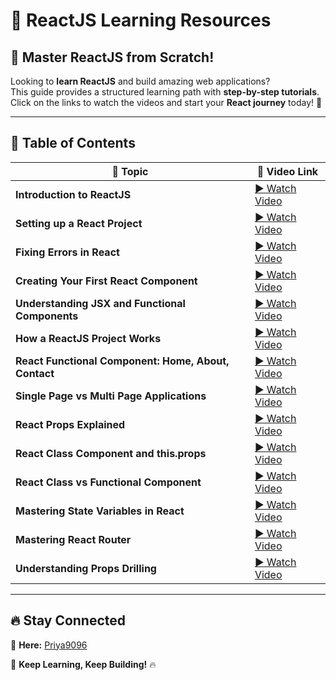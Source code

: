 # 🚀 ReactJS Learning Resources  

## 📌 Master ReactJS from Scratch!  

Looking to **learn ReactJS** and build amazing web applications?  
This guide provides a structured learning path with **step-by-step tutorials**.  
Click on the links to watch the videos and start your **React journey** today! 🎯  

---

## 📖 Table of Contents  

| 📌 **Topic** | 🎥 **Video Link** |
|-------------|----------------|
| **Introduction to ReactJS** | [▶ Watch Video](https://youtu.be/odVXTYLyLhQ?si=r0_UaVDttoHl54q-) |
| **Setting up a React Project** | [▶ Watch Video](https://youtu.be/8MO45LaNo3s?si=vqopUWCKvs4iv8T5) |
| **Fixing Errors in React** | [▶ Watch Video](https://youtu.be/hPqMh7Dj-Jk?si=MJWoyrQ6zsQL_HX) |
| **Creating Your First React Component** | [▶ Watch Video](https://youtu.be/HU6ShQmZhIM?si=7vRHksIdHLy2hp3G) |
| **Understanding JSX and Functional Components** | [▶ Watch Video](https://youtu.be/a5RawHNmzSg?si=wWjOURRWwH8S70HS) |
| **How a ReactJS Project Works** | [▶ Watch Video](https://youtu.be/6ZsNthf_HCk?si=C6T_Tjeha8gsUVAf) |
| **React Functional Component: Home, About, Contact** | [▶ Watch Video](https://youtu.be/21aeaRjNrJo?si=y0Z1iehWLNFD0k08) |
| **Single Page vs Multi Page Applications** | [▶ Watch Video](https://youtu.be/21_KxVd9SPk?si=X5zXDQErHCPB-F-V) |
| **React Props Explained** | [▶ Watch Video](https://youtu.be/b4IONtNawY0?si=nfMew-8zMpxJpFdF) |
| **React Class Component and this.props** | [▶ Watch Video](https://youtu.be/ljos_b_vtpw?si=COnU541afvjAbvGN) |
| **React Class vs Functional Component** | [▶ Watch Video](https://youtu.be/L_2_wfttETg?si=fvCBG4FXaQbGzJbO) |
| **Mastering State Variables in React** | [▶ Watch Video](https://youtu.be/qpk3LFqc-m8?si=UCGN7qhXCFmAkgGz) |
| **Mastering React Router** | [▶ Watch Video](https://youtu.be/3e3PUB0IsyA?si=aUc1fadyVVg3z0Jj) |
| **Understanding Props Drilling** | [▶ Watch Video](https://youtu.be/XBe4_Xg_VsQ?si=0JpTub759ddlI5RQ) |

---

## 🔥 Stay Connected  
🌟 **Here:** [Priya9096](https://www.youtube.com/@JobReadyCoderZ)  

🚀 **Keep Learning, Keep Building!** 🔥
